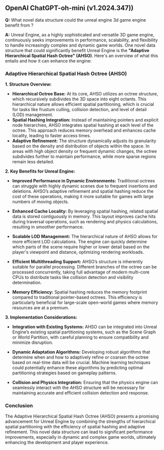 ## OpenAI ChatGPT-oh-mini (v1.2024.347))

**Q:** What novel data structure could the unreal engine 3d game engine benefit from ?

**A:** Unreal Engine, as a highly sophisticated and versatile 3D game engine, continuously seeks improvements in performance, scalability, and flexibility to handle increasingly complex and dynamic game worlds. One novel data structure that could significantly benefit Unreal Engine is the **"Adaptive Hierarchical Spatial Hash Octree" (AHSO)**. Here's an overview of what this entails and how it can enhance the engine:

### **Adaptive Hierarchical Spatial Hash Octree (AHSO)**

**1. **Structure Overview:****
   - **Hierarchical Octree Base:** At its core, AHSO utilizes an octree structure, which recursively subdivides the 3D space into eight octants. This hierarchical nature allows efficient spatial partitioning, which is crucial for tasks like frustum culling, collision detection, and level of detail (LOD) management.
   - **Spatial Hashing Integration:** Instead of maintaining pointers and explicit node hierarchies, AHSO integrates spatial hashing at each level of the octree. This approach reduces memory overhead and enhances cache locality, leading to faster access times.
   - **Adaptive Refinement:** The structure dynamically adjusts its granularity based on the density and distribution of objects within the space. In areas with high object density or frequent dynamic changes, the octree subdivides further to maintain performance, while more sparse regions remain less detailed.

**2. **Key Benefits for Unreal Engine:****

   - **Improved Performance in Dynamic Environments:** Traditional octrees can struggle with highly dynamic scenes due to frequent insertions and deletions. AHSO’s adaptive refinement and spatial hashing reduce the cost of these operations, making it more suitable for games with large numbers of moving objects.
   
   - **Enhanced Cache Locality:** By leveraging spatial hashing, related spatial data is stored contiguously in memory. This layout improves cache hits during traversal operations, such as rendering and physics calculations, resulting in smoother performance.
   
   - **Scalable LOD Management:** The hierarchical nature of AHSO allows for more efficient LOD calculations. The engine can quickly determine which parts of the scene require higher or lower detail based on the player's viewpoint and distance, optimizing rendering workloads.
   
   - **Efficient Multithreading Support:** AHSO’s structure is inherently suitable for parallel processing. Different branches of the octree can be processed concurrently, taking full advantage of modern multi-core CPUs to distribute tasks like collision detection and visibility determination.
   
   - **Memory Efficiency:** Spatial hashing reduces the memory footprint compared to traditional pointer-based octrees. This efficiency is particularly beneficial for large-scale open-world games where memory resources are at a premium.

**3. **Implementation Considerations:****

   - **Integration with Existing Systems:** AHSO can be integrated into Unreal Engine’s existing spatial partitioning systems, such as the Scene Graph or World Partition, with careful planning to ensure compatibility and minimize disruption.
   
   - **Dynamic Adaptation Algorithms:** Developing robust algorithms that determine when and how to adaptively refine or coarsen the octree based on real-time data will be crucial. Machine learning techniques could potentially enhance these algorithms by predicting optimal partitioning strategies based on gameplay patterns.
   
   - **Collision and Physics Integration:** Ensuring that the physics engine can seamlessly interact with the AHSO structure will be necessary for maintaining accurate and efficient collision detection and response.

### **Conclusion**

The Adaptive Hierarchical Spatial Hash Octree (AHSO) presents a promising advancement for Unreal Engine by combining the strengths of hierarchical spatial partitioning with the efficiency of spatial hashing and adaptive refinement. This novel data structure can lead to significant performance improvements, especially in dynamic and complex game worlds, ultimately enhancing the development and player experience.
